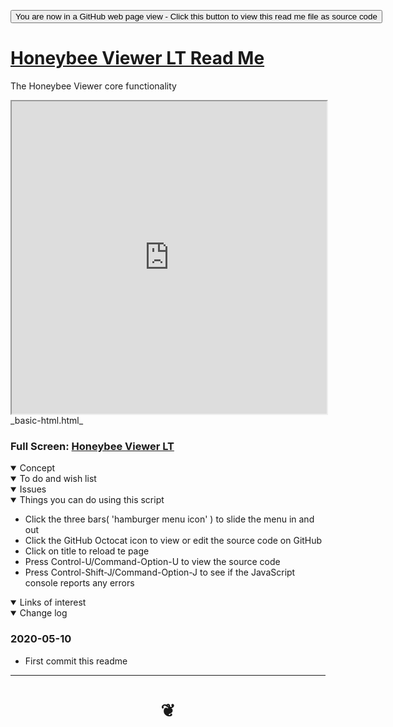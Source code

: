 <span style=display:none; >[You are now in a GitHub source code view - click this link to view Read Me file as a web page]( https://ladybug.tools/honeybee-viewer/viewer-lt/ "View file as a web page." ) </span>

<div><input type=button onclick=window.location.href="https://github.com/ladybug-tools/honeybee-viewer/tree/master/viewer-lt";
value='You are now in a GitHub web page view - Click this button to view this read me file as source code' ></div>


# [Honeybee Viewer LT Read Me]( #README.md )


The Honeybee Viewer core functionality

<iframe src= https://ladybug.tools/honeybee-viewer/viewer-lt/v-2020-05-11/honeybee-viewer-lt.html width=100% height=500px >Iframes are not viewable in GitHub source code view</iframe>
_basic-html.html_

### Full Screen: [Honeybee Viewer LT]( https://ladybug.tools/honeybee-viewer/viewer-lt/ )


<details open >
<summary>Concept</summary>


</details>

<details open >
<summary>To do and wish list </summary>


</details>

<details open >
<summary>Issues </summary>


</details>

<details open >
<summary> Things you can do using this script</summary>

* Click the three bars( 'hamburger menu icon' ) to slide the menu in and out
* Click the GitHub Octocat icon to view or edit the source code on GitHub
* Click on title to reload te page
* Press Control-U/Command-Option-U to view the source code
* Press Control-Shift-J/Command-Option-J to see if the JavaScript console reports any errors

</details>

<details open >
<summary>Links of interest</summary>


</details>

<details open >
<summary>Change log </summary>

### 2020-05-10

* First commit this readme

</details>

***

# <center title="hello!" ><a href=javascript:window.scrollTo(0,0); style=text-decoration:none; > ❦ </a></center>
